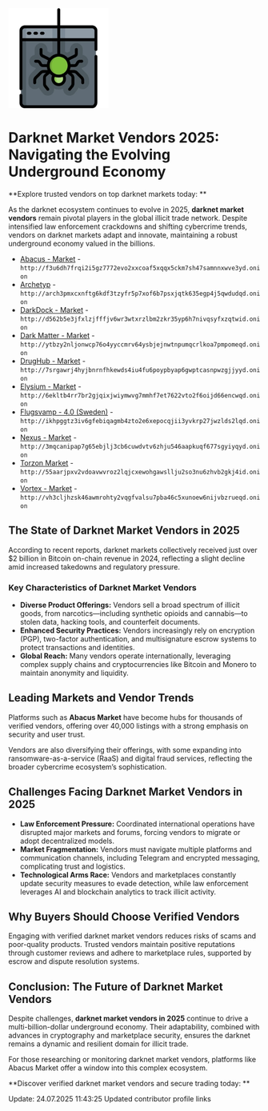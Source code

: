 <img src="/base/footer.webp" width="200">


# Darknet Market Vendors 2025: Navigating the Evolving Underground Economy

**Explore trusted vendors on top darknet markets today: **

As the darknet ecosystem continues to evolve in 2025, **darknet market vendors** remain pivotal players in the global illicit trade network. Despite intensified law enforcement crackdowns and shifting cybercrime trends, vendors on darknet markets adapt and innovate, maintaining a robust underground economy valued in the billions.

*   [Abacus - Market](http://f3u6dh7frqi2i5gz7772evo2xxcoaf5xqqx5ckm7sh47samnnxwve3yd.onion) - `http://f3u6dh7frqi2i5gz7772evo2xxcoaf5xqqx5ckm7sh47samnnxwve3yd.onion`
*   [Archetyp](@archetyp) - `http://arch3pmxcxnftg6kdf3tzyfr5p7xof6b7psxjqtk635egp4j5qwdudqd.onion`
*   [DarkDock - Market](http://d562b5e3jfxlzjfffjv6wr3wtxrzlbm2zkr35yp6h7nivqsyfxzqtwid.onion) - `http://d562b5e3jfxlzjfffjv6wr3wtxrzlbm2zkr35yp6h7nivqsyfxzqtwid.onion`
*   [Dark Matter - Market](http://ytbzy2nljonwcp76o4yyccmrv64ysbjejnwtnpumqcrlkoa7pmpomeqd.onion) - `http://ytbzy2nljonwcp76o4yyccmrv64ysbjejnwtnpumqcrlkoa7pmpomeqd.onion`
*   [DrugHub - Market](http://7srgawrj4hyjbnrnfhkewds4iu4fu6poypbyap6gwptcasnpwzgjjyyd.onion) - `http://7srgawrj4hyjbnrnfhkewds4iu4fu6poypbyap6gwptcasnpwzgjjyyd.onion`
*   [Elysium - Market](http://6ekltb4rr7br2gjqixjwiymwvg7mmhf7et7622vto2f6oijd66encwqd.onion) - `http://6ekltb4rr7br2gjqixjwiymwvg7mmhf7et7622vto2f6oijd66encwqd.onion`
*   [Flugsvamp - 4.0 (Sweden)](http://ikhpggtz3iv6gfebiqagmb4zto2e6xepocqjii3yvkrp27jwzlds2lqd.onion) - `http://ikhpggtz3iv6gfebiqagmb4zto2e6xepocqjii3yvkrp27jwzlds2lqd.onion`
*   [Nexus - Market](http://3mqcanipap7g65ebjlj3cb6cuwdvtv6zhju546aapkuqf677sgyiyqyd.onion) - `http://3mqcanipap7g65ebjlj3cb6cuwdvtv6zhju546aapkuqf677sgyiyqyd.onion`
*   [Torzon Market](http://55aarjpxv2vdoavwvroz2lqjcxewohgawsllju2so3nu6zhvb2gkj4id.onion) - `http://55aarjpxv2vdoavwvroz2lqjcxewohgawsllju2so3nu6zhvb2gkj4id.onion`
*   [Vortex - Market](http://vh3cljhzsk46awmrohty2vqgfvalsu7pba46c5xunoew6nijvbzrueqd.onion) - `http://vh3cljhzsk46awmrohty2vqgfvalsu7pba46c5xunoew6nijvbzrueqd.onion`


## The State of Darknet Market Vendors in 2025

According to recent reports, darknet markets collectively received just over \$2 billion in Bitcoin on-chain revenue in 2024, reflecting a slight decline amid increased takedowns and regulatory pressure.

### Key Characteristics of Darknet Market Vendors

- **Diverse Product Offerings:** Vendors sell a broad spectrum of illicit goods, from narcotics—including synthetic opioids and cannabis—to stolen data, hacking tools, and counterfeit documents.
- **Enhanced Security Practices:** Vendors increasingly rely on encryption (PGP), two-factor authentication, and multisignature escrow systems to protect transactions and identities.
- **Global Reach:** Many vendors operate internationally, leveraging complex supply chains and cryptocurrencies like Bitcoin and Monero to maintain anonymity and liquidity.


## Leading Markets and Vendor Trends

Platforms such as **Abacus Market** have become hubs for thousands of verified vendors, offering over 40,000 listings with a strong emphasis on security and user trust.

Vendors are also diversifying their offerings, with some expanding into ransomware-as-a-service (RaaS) and digital fraud services, reflecting the broader cybercrime ecosystem’s sophistication.

## Challenges Facing Darknet Market Vendors in 2025

- **Law Enforcement Pressure:** Coordinated international operations have disrupted major markets and forums, forcing vendors to migrate or adopt decentralized models.
- **Market Fragmentation:** Vendors must navigate multiple platforms and communication channels, including Telegram and encrypted messaging, complicating trust and logistics.
- **Technological Arms Race:** Vendors and marketplaces constantly update security measures to evade detection, while law enforcement leverages AI and blockchain analytics to track illicit activity.


## Why Buyers Should Choose Verified Vendors

Engaging with verified darknet market vendors reduces risks of scams and poor-quality products. Trusted vendors maintain positive reputations through customer reviews and adhere to marketplace rules, supported by escrow and dispute resolution systems.

## Conclusion: The Future of Darknet Market Vendors

Despite challenges, **darknet market vendors in 2025** continue to drive a multi-billion-dollar underground economy. Their adaptability, combined with advances in cryptography and marketplace security, ensures the darknet remains a dynamic and resilient domain for illicit trade.

For those researching or monitoring darknet market vendors, platforms like Abacus Market offer a window into this complex ecosystem.

**Discover verified darknet market vendors and secure trading today: **







Update:  24.07.2025 11:43:25 Updated contributor profile links